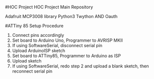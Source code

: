 #HOC Project
HOC Project Main Repository

Adafruit MCP3008 library
Python3
Twython AND Oauth

#ATTiny 85 Setup Procedure
1) Connect pins accordingly
2) Set board to Arduino Uno, Programmer to AVRISP MKII
3) If using SoftwareSerial, disconnect serial pin
4) Upload ArduinoISP sketch
5) Set board to ATTiny85, Programmer to Arduino as ISP
6) Upload sketch
7) If using SoftwareSerial, redo step 2 and upload a blank sketch, then reconnect serial pin
